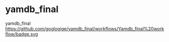# yamdb_final
yamdb_final
https://github.com/goglogige/yamdb_final/workflows/Yamdb_final%20workflow/badge.svg
